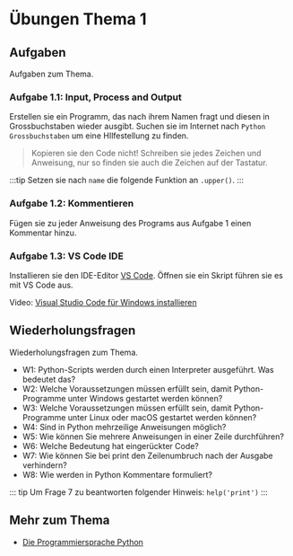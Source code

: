 # Übungen Thema 1

## Aufgaben

Aufgaben zum Thema.

### Aufgabe 1.1: Input, Process and Output

Erstellen sie ein Programm, das nach ihrem Namen fragt und diesen in Grossbuchstaben wieder ausgibt. Suchen sie im Internet nach `Python Grossbuchstaben` um eine HIlfestellung zu finden.

> Kopieren sie den Code nicht! Schreiben sie jedes Zeichen und Anweisung, nur so finden sie auch die Zeichen auf der Tastatur. 

:::tip
Setzen sie nach `name` die folgende Funktion an `.upper()`. 
:::

### Aufgabe 1.2: Kommentieren

Fügen sie zu jeder Anweisung des Programs aus Aufgabe 1 einen Kommentar hinzu.

### Aufgabe 1.3: VS Code IDE

Installieren sie den IDE-Editor [VS Code](https://code.visualstudio.com/). Öffnen sie ein Skript führen sie es mit VS Code aus.

Video: [Visual Studio Code für Windows installieren](https://www.youtube.com/watch?v=og51Lo5uKBA)

## Wiederholungsfragen

Wiederholungsfragen zum Thema.

* W1: Python-Scripts werden durch einen Interpreter ausgeführt. Was bedeutet das?
* W2: Welche Voraussetzungen müssen erfüllt sein, damit Python-Programme unter Windows gestartet werden können?
* W3: Welche Voraussetzungen müssen erfüllt sein, damit Python-Programme unter Linux oder macOS gestartet werden können?
* W4: Sind in Python mehrzeilige Anweisungen möglich?
* W5: Wie können Sie mehrere Anweisungen in einer Zeile durchführen?
* W6: Welche Bedeutung hat eingerückter Code?
* W7: Wie können Sie bei print den Zeilenumbruch nach der Ausgabe verhindern?
* W8: Wie werden in Python Kommentare formuliert?

::: tip
Um Frage 7 zu beantworten folgender Hinweis: `help('print')`
:::

## Mehr zum Thema

* [Die Programmiersprache Python](http://openbook.rheinwerk-verlag.de/python/02_001.html#u2)
